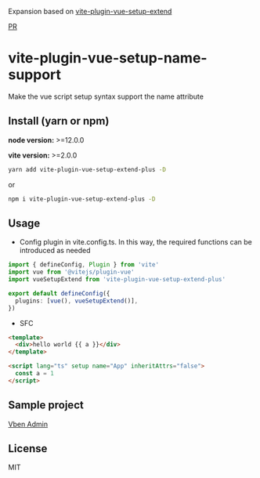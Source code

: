 Expansion based on [vite-plugin-vue-setup-extend](https://github.com/vbenjs/vite-plugin-vue-setup-extend)

[PR](https://github.com/vbenjs/vite-plugin-vue-setup-extend/pull/8)

# vite-plugin-vue-setup-name-support

Make the vue script setup syntax support the name attribute

## Install (yarn or npm)

**node version:** >=12.0.0

**vite version:** >=2.0.0

```bash
yarn add vite-plugin-vue-setup-extend-plus -D
```

or

```bash
npm i vite-plugin-vue-setup-extend-plus -D
```

## Usage

- Config plugin in vite.config.ts. In this way, the required functions can be introduced as needed

```ts
import { defineConfig, Plugin } from 'vite'
import vue from '@vitejs/plugin-vue'
import vueSetupExtend from 'vite-plugin-vue-setup-extend-plus'

export default defineConfig({
  plugins: [vue(), vueSetupExtend()],
})
```

- SFC

```html
<template>
  <div>hello world {{ a }}</div>
</template>

<script lang="ts" setup name="App" inheritAttrs="false">
  const a = 1
</script>
```

## Sample project

[Vben Admin](https://github.com/anncwb/vue-vben-admin)

## License

MIT

